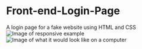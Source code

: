 # Front-end-Login-Page
A login page for a fake website using HTML and CSS
![Image of responsive example](https://i.imgur.com/jwJyXzv.png)
![Image of what it would look like on a computer](https://i.imgur.com/MnGNt91.png)
